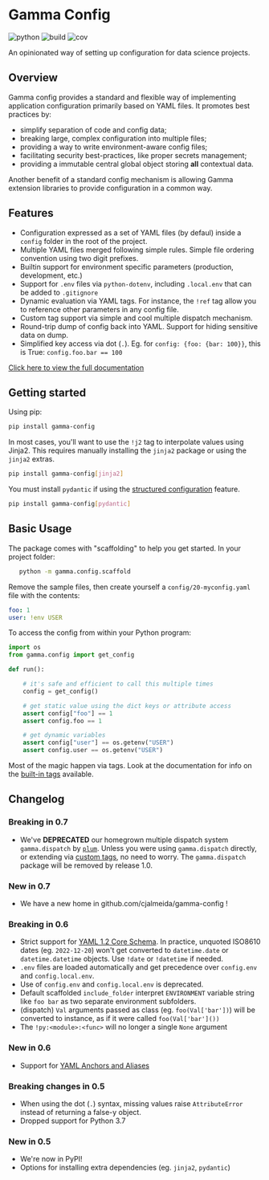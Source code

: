 # Gamma Config

![python](https://img.shields.io/badge/python-3.8%2B-blue) ![build](https://github.com/cjalmeida/gamma-config/actions/workflows/build-deploy.yaml/badge.svg) ![cov](https://img.shields.io/badge/coverage-91%25-green)

An opinionated way of setting up configuration for data science projects.

## Overview

Gamma config provides a standard and flexible way of implementing application
configuration primarily based on YAML files. It promotes best practices by:

-   simplify separation of code and config data;
-   breaking large, complex configuration into multiple files;
-   providing a way to write environment-aware config files;
-   facilitating security best-practices, like proper secrets management;
-   providing a immutable central global object storing **all** contextual data.

Another benefit of a standard config mechanism is allowing Gamma extension
libraries to provide configuration in a common way.

## Features

-   Configuration expressed as a set of YAML files (by defaul) inside a
    `config` folder in the root of the project.
-   Multiple YAML files merged following simple rules. Simple file ordering convention
    using two digit prefixes.
-   Builtin support for environment specific parameters (production, development, etc.)
-   Support for `.env` files via `python-dotenv`, including `.local.env` that
    can be added to `.gitignore`
-   Dynamic evaluation via YAML tags. For instance, the `!ref` tag allow you to
    reference other parameters in any config file.
-   Custom tag support via simple and cool multiple dispatch mechanism.
-   Round-trip dump of config back into YAML. Support for hiding sensitive data
    on dump.
-   Simplified key access via dot (`.`). Eg. for `config: {foo: {bar: 100}}`,
    this is True: `config.foo.bar == 100`

[Click here to view the full documentation](https://cjalmeida.github.io/gamma-config/)

## Getting started

Using pip:

```bash
pip install gamma-config
```

In most cases, you'll want to use the `!j2` tag to interpolate values using Jinja2.
This requires manually installing the `jinja2` package or using the `jinja2` extras.

```bash
pip install gamma-config[jinja2]
```

You must install `pydantic` if using the [structured configuration][structured] feature.

```bash
pip install gamma-config[pydantic]
```

## Basic Usage

The package comes with "scaffolding" to help you get started. In your project folder:

```bash
   python -m gamma.config.scaffold
```

Remove the sample files, then create yourself a `config/20-myconfig.yaml` file
with the contents:

```yaml
foo: 1
user: !env USER
```

To access the config from within your Python program:

```python
import os
from gamma.config import get_config

def run():

    # it's safe and efficient to call this multiple times
    config = get_config()

    # get static value using the dict keys or attribute access
    assert config["foo"] == 1
    assert config.foo == 1

    # get dynamic variables
    assert config["user"] == os.getenv("USER")
    assert config.user == os.getenv("USER")
```

Most of the magic happen via tags. Look at the documentation for info on the [built-in tags](tags) available.

## Changelog

### Breaking in 0.7

-   We've **DEPRECATED** our homegrown multiple dispatch system `gamma.dispatch` by
    [`plum`][plum]. Unless you were using `gamma.dispatch` directly, or extending via
    [custom tags][custom tags], no need to worry. The `gamma.dispatch` package will be
    removed by release 1.0.

### New in 0.7

-   We have a new home in github.com/cjalmeida/gamma-config !

### Breaking in 0.6

-   Strict support for [YAML 1.2 Core Schema](https://yaml.org/spec/1.2.1/#id2804923).
    In practice, unquoted ISO8610 dates (eg. `2022-12-20`) won't get converted
    to `datetime.date` or `datetime.datetime` objects. Use `!date` or `!datetime`
    if needed.
-   `.env` files are loaded automatically and get precedence over `config.env`
    and `config.local.env`.
-   Use of `config.env` and `config.local.env` is deprecated.
-   Default scaffolded `include_folder` interpret `ENVIRONMENT` variable string like
    `foo bar` as two separate environment subfolders.
-   (dispatch) `Val` arguments passed as class (eg. `foo(Val['bar'])`) will be converted
    to instance, as if it were called `foo(Val['bar']())`
-   The `!py:<module>:<func>` will no longer a single `None` argument

### New in 0.6

-   Support for [YAML Anchors and Aliases](https://www.educative.io/blog/advanced-yaml-syntax-cheatsheet#anchors)

### Breaking changes in 0.5

-   When using the dot (`.`) syntax, missing values raise `AttributeError` instead of returning
    a false-y object.
-   Dropped support for Python 3.7

### New in 0.5

-   We're now in PyPI!
-   Options for installing extra dependencies (eg. `jinja2`, `pydantic`)

[structured]: https://cjalmeida.github.io/gamma-config/structured/
[plum]: https://github.com/beartype/plum
[custom tags]: https://cjalmeida.github.io/gamma-config/custom-tags/
